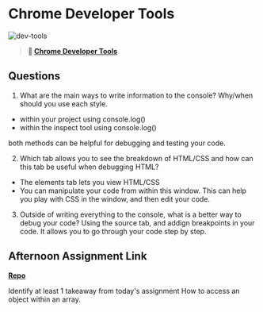 # Chrome Developer Tools

![dev-tools](https://bcw.blob.core.windows.net/public/img/lesson-images/4571780153354770)

> **📖 [Chrome Developer Tools](https://codeworksacademy.com/fs-student-guide/resources/wk2/03-Chrome-Dev-Tools)**

## Questions

1. What are the main ways to write information to the console? Why/when should you use each style.
- within your project using console.log()
- within the inspect tool using console.log()

both methods can be helpful for debugging and testing your code. 

2. Which tab allows you to see the breakdown of HTML/CSS and how can this tab be useful when debugging HTML?
- The elements tab lets you view HTML/CSS
- You can manipulate your code from within this window. This can help you play with CSS in the window, and then edit your code.

3. Outside of writing everything to the console, what is a better way to debug your code?
Using the source tab, and addign breakpoints in your code. It allows you to go through your code step by step. 

## Afternoon Assignment Link

**[Repo](https://m-walker32.github.io/ice-cream-parlor/)**

Identify at least 1 takeaway from today's assignment
How to access an object within an array. 
